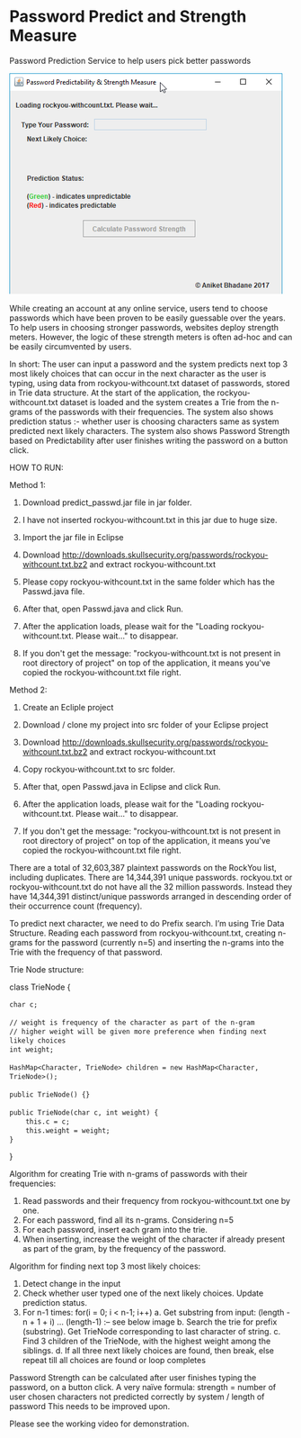 # Password Predict and Strength Measure

Password Prediction Service to help users pick better passwords

![Demo gif](/passwd_predict_demo.gif?raw=true "Demo GIF")

While creating an account at any online service, users tend to choose passwords 
which have been proven to be easily guessable over the years. 
To help users in choosing stronger passwords, websites deploy strength meters. 
However, the logic of these strength meters is often ad-hoc and can be easily circumvented by users. 

In short:
The user can input a password and the system predicts next top 3 most likely choices 
that can occur in the next character as the user is typing, using data from rockyou-withcount.txt 
dataset of passwords, stored in Trie data structure.
At the start of the application, the rockyou-withcount.txt dataset is loaded 
and the system creates a Trie from the n-grams of the passwords with their frequencies. 
The system also shows prediction status :- whether user is choosing characters 
same as system predicted next likely characters.
The system also shows Password Strength based on Predictability 
after user finishes writing the password on a button click.

HOW TO RUN:

Method 1:

1. Download predict_passwd.jar file in jar folder.

2. I have not inserted rockyou-withcount.txt in this jar due to huge size.

3. Import the jar file in Eclipse

4. Download http://downloads.skullsecurity.org/passwords/rockyou-withcount.txt.bz2 
   and extract rockyou-withcount.txt

5. Please copy rockyou-withcount.txt in the same folder which has the Passwd.java file.

6. After that, open Passwd.java and click Run.

7. After the application loads, 
   please wait for the "Loading rockyou-withcount.txt. Please wait..." to disappear.

8. If you don't get the message: "rockyou-withcount.txt is not present in root directory of project" 
   on top of the application, it means you've copied the rockyou-withcount.txt file right.
   
Method 2:

1. Create an Ecliple project

2. Download / clone my project into src folder of your Eclipse project

3. Download http://downloads.skullsecurity.org/passwords/rockyou-withcount.txt.bz2 
   and extract rockyou-withcount.txt

4. Copy rockyou-withcount.txt to src folder.

5. After that, open Passwd.java in Eclipse and click Run.

6. After the application loads, please wait for the "Loading rockyou-withcount.txt. Please wait..." to disappear.

7. If you don't get the message: "rockyou-withcount.txt is not present in root directory of project" 
   on top of the application, it means you've copied the rockyou-withcount.txt file right.
   
   
There are a total of 32,603,387 plaintext passwords on the RockYou list, including duplicates. 
There are 14,344,391 unique passwords.
rockyou.txt or rockyou-withcount.txt do not have all the 32 million passwords.
Instead they have 14,344,391 distinct/unique passwords arranged in descending order of their occurrence count (frequency).

To predict next character, we need to do Prefix search.
I’m using Trie Data Structure.
Reading each password from rockyou-withcount.txt, creating n-grams for the password (currently n=5) and inserting the n-grams into the Trie with the frequency of that password.

Trie Node structure:

class TrieNode {
	
    char c;

    // weight is frequency of the character as part of the n-gram
    // higher weight will be given more preference when finding next likely choices
    int weight;
    
    HashMap<Character, TrieNode> children = new HashMap<Character, TrieNode>();

    public TrieNode() {}

    public TrieNode(char c, int weight) {
        this.c = c;
        this.weight = weight;
    }
    
}

Algorithm for creating Trie with n-grams of passwords with their frequencies:
1.	Read passwords and their frequency from rockyou-withcount.txt one by one.
2.	For each password, find all its n-grams. Considering n=5
3.	For each password, insert each gram into the trie. 
4.	When inserting, increase the weight of the character if already present as part of the gram, by the frequency of the password.

Algorithm for finding next top 3 most likely choices:
1.	Detect change in the input
2.	Check whether user typed one of the next likely choices. Update prediction status.
3.	For n-1 times: for(i = 0; i < n-1; i++)
	a.	Get substring from input: (length - n + 1 + i) ... (length-1) :– see below image
	b.	Search the trie for prefix (substring). Get TrieNode corresponding to last character of string.
	c.	Find 3 children of the TrieNode, with the highest weight among the siblings.
	d.	If all three next likely choices are found, then break, else repeat till all choices are found or loop completes

Password Strength can be calculated after user finishes typing the password, on a button click.
A very naïve formula: 
strength = number of user chosen characters not predicted correctly by system  / length of password
This needs to be improved upon.

 
Please see the working video for demonstration.
